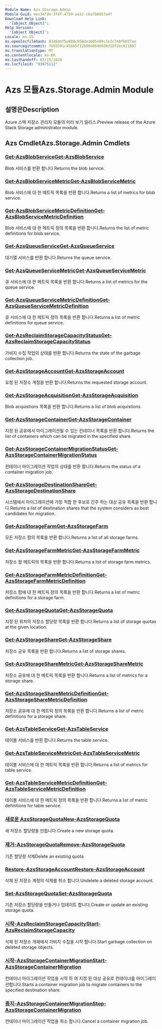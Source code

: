```yaml
---
Module Name: Azs.Storage.Admin
Module Guid: eec34fde-3f4f-4759-aa52-c6a7b8857a4f
Download Help Link:
  '[object Object]': 
Help Version:
  '[object Object]': 
Locale: en-US
ms.openlocfilehash: 034694f5e888c958de1605e09c1e2c740f6027ae
ms.sourcegitcommit: fb95591c45bb5f12b98e0690938d18f2ec611897
ms.translationtype: MT
ms.contentlocale: ko-KR
ms.lasthandoff: 03/15/2020
ms.locfileid: "93875112"
---
```

# <span data-ttu-id="6aa8b-101">Azs 모듈</span><span class="sxs-lookup"><span data-stu-id="6aa8b-101">Azs.Storage.Admin Module</span></span>
## <span data-ttu-id="6aa8b-102">설명은</span><span class="sxs-lookup"><span data-stu-id="6aa8b-102">Description</span></span>
<span data-ttu-id="6aa8b-103">Azure 스택 저장소 관리자 모듈의 미리 보기 릴리스.</span><span class="sxs-lookup"><span data-stu-id="6aa8b-103">Preview release of the Azure Stack Storage administrator module.</span></span>  

## <span data-ttu-id="6aa8b-104">Azs Cmdlet</span><span class="sxs-lookup"><span data-stu-id="6aa8b-104">Azs.Storage.Admin Cmdlets</span></span>
### [<span data-ttu-id="6aa8b-105">Get-AzsBlobService</span><span class="sxs-lookup"><span data-stu-id="6aa8b-105">Get-AzsBlobService</span></span>](Get-AzsBlobService.md)
<span data-ttu-id="6aa8b-106">Blob 서비스를 반환 합니다.</span><span class="sxs-lookup"><span data-stu-id="6aa8b-106">Returns the blob service.</span></span>

### [<span data-ttu-id="6aa8b-107">Get-AzsBlobServiceMetric</span><span class="sxs-lookup"><span data-stu-id="6aa8b-107">Get-AzsBlobServiceMetric</span></span>](Get-AzsBlobServiceMetric.md)
<span data-ttu-id="6aa8b-108">Blob 서비스에 대 한 메트릭 목록을 반환 합니다.</span><span class="sxs-lookup"><span data-stu-id="6aa8b-108">Returns a list of metrics for blob service.</span></span>

### [<span data-ttu-id="6aa8b-109">Get-AzsBlobServiceMetricDefinition</span><span class="sxs-lookup"><span data-stu-id="6aa8b-109">Get-AzsBlobServiceMetricDefinition</span></span>](Get-AzsBlobServiceMetricDefinition.md)
<span data-ttu-id="6aa8b-110">Blob 서비스에 대 한 메트릭 정의 목록을 반환 합니다.</span><span class="sxs-lookup"><span data-stu-id="6aa8b-110">Returns the list of metric definitions for blob service.</span></span>

### [<span data-ttu-id="6aa8b-111">Get-AzsQueueService</span><span class="sxs-lookup"><span data-stu-id="6aa8b-111">Get-AzsQueueService</span></span>](Get-AzsQueueService.md)
<span data-ttu-id="6aa8b-112">대기열 서비스를 반환 합니다.</span><span class="sxs-lookup"><span data-stu-id="6aa8b-112">Returns the queue service.</span></span>

### [<span data-ttu-id="6aa8b-113">Get-AzsQueueServiceMetric</span><span class="sxs-lookup"><span data-stu-id="6aa8b-113">Get-AzsQueueServiceMetric</span></span>](Get-AzsQueueServiceMetric.md)
<span data-ttu-id="6aa8b-114">큐 서비스에 대 한 메트릭 목록을 반환 합니다.</span><span class="sxs-lookup"><span data-stu-id="6aa8b-114">Returns a list of metrics for the queue service.</span></span>

### [<span data-ttu-id="6aa8b-115">Get-AzsQueueServiceMetricDefinition</span><span class="sxs-lookup"><span data-stu-id="6aa8b-115">Get-AzsQueueServiceMetricDefinition</span></span>](Get-AzsQueueServiceMetricDefinition.md)
<span data-ttu-id="6aa8b-116">큐 서비스에 대 한 메트릭 정의 목록을 반환 합니다.</span><span class="sxs-lookup"><span data-stu-id="6aa8b-116">Returns a list of metric definitions for queue service.</span></span>

### [<span data-ttu-id="6aa8b-117">Get-AzsReclaimStorageCapacityStatus</span><span class="sxs-lookup"><span data-stu-id="6aa8b-117">Get-AzsReclaimStorageCapacityStatus</span></span>](Get-AzsReclaimStorageCapacityStatus.md)
<span data-ttu-id="6aa8b-118">가비지 수집 작업의 상태를 반환 합니다.</span><span class="sxs-lookup"><span data-stu-id="6aa8b-118">Returns the state of the garbage collection job.</span></span>

### [<span data-ttu-id="6aa8b-119">Get-AzsStorageAccount</span><span class="sxs-lookup"><span data-stu-id="6aa8b-119">Get-AzsStorageAccount</span></span>](Get-AzsStorageAccount.md)
<span data-ttu-id="6aa8b-120">요청 된 저장소 계정을 반환 합니다.</span><span class="sxs-lookup"><span data-stu-id="6aa8b-120">Returns the requested storage account.</span></span>

### [<span data-ttu-id="6aa8b-121">Get-AzsStorageAcquisition</span><span class="sxs-lookup"><span data-stu-id="6aa8b-121">Get-AzsStorageAcquisition</span></span>](Get-AzsStorageAcquisition.md)
<span data-ttu-id="6aa8b-122">Blob acquistions 목록을 반환 합니다.</span><span class="sxs-lookup"><span data-stu-id="6aa8b-122">Returns a list of blob acquistions.</span></span>

### [<span data-ttu-id="6aa8b-123">Get-AzsStorageContainer</span><span class="sxs-lookup"><span data-stu-id="6aa8b-123">Get-AzsStorageContainer</span></span>](Get-AzsStorageContainer.md)
<span data-ttu-id="6aa8b-124">지정 된 공유에서 마이그레이션될 수 있는 컨테이너 목록을 반환 합니다.</span><span class="sxs-lookup"><span data-stu-id="6aa8b-124">Returns the list of containers which can be migrated in the specified share.</span></span>

### [<span data-ttu-id="6aa8b-125">Get-AzsStorageContainerMigrationStatus</span><span class="sxs-lookup"><span data-stu-id="6aa8b-125">Get-AzsStorageContainerMigrationStatus</span></span>](Get-AzsStorageContainerMigrationStatus.md)
<span data-ttu-id="6aa8b-126">컨테이너 마이그레이션 작업의 상태를 반환 합니다.</span><span class="sxs-lookup"><span data-stu-id="6aa8b-126">Returns the status of a container migration job.</span></span>

### [<span data-ttu-id="6aa8b-127">Get-AzsStorageDestinationShare</span><span class="sxs-lookup"><span data-stu-id="6aa8b-127">Get-AzsStorageDestinationShare</span></span>](Get-AzsStorageDestinationShare.md)
<span data-ttu-id="6aa8b-128">시스템에서 마이그레이션에 가장 적합 한 후보로 간주 하는 대상 공유 목록을 반환 합니다.</span><span class="sxs-lookup"><span data-stu-id="6aa8b-128">Returns a list of destination shares that the system considers as best candidates for migration.</span></span>

### [<span data-ttu-id="6aa8b-129">Get-AzsStorageFarm</span><span class="sxs-lookup"><span data-stu-id="6aa8b-129">Get-AzsStorageFarm</span></span>](Get-AzsStorageFarm.md)
<span data-ttu-id="6aa8b-130">모든 저장소 팜의 목록을 반환 합니다.</span><span class="sxs-lookup"><span data-stu-id="6aa8b-130">Returns a list of all storage farms.</span></span>

### [<span data-ttu-id="6aa8b-131">Get-AzsStorageFarmMetric</span><span class="sxs-lookup"><span data-stu-id="6aa8b-131">Get-AzsStorageFarmMetric</span></span>](Get-AzsStorageFarmMetric.md)
<span data-ttu-id="6aa8b-132">저장소 팜 메트릭의 목록을 반환 합니다.</span><span class="sxs-lookup"><span data-stu-id="6aa8b-132">Returns a list of storage farm metrics.</span></span>

### [<span data-ttu-id="6aa8b-133">Get-AzsStorageFarmMetricDefinition</span><span class="sxs-lookup"><span data-stu-id="6aa8b-133">Get-AzsStorageFarmMetricDefinition</span></span>](Get-AzsStorageFarmMetricDefinition.md)
<span data-ttu-id="6aa8b-134">저장소 팜에 대 한 메트릭 정의 목록을 반환 합니다.</span><span class="sxs-lookup"><span data-stu-id="6aa8b-134">Returns a list of metric definitions for a storage farm.</span></span>

### [<span data-ttu-id="6aa8b-135">Get-AzsStorageQuota</span><span class="sxs-lookup"><span data-stu-id="6aa8b-135">Get-AzsStorageQuota</span></span>](Get-AzsStorageQuota.md)
<span data-ttu-id="6aa8b-136">지정 된 위치의 저장소 할당량 목록을 반환 합니다.</span><span class="sxs-lookup"><span data-stu-id="6aa8b-136">Returns a list of storage quotas at the given location.</span></span>

### [<span data-ttu-id="6aa8b-137">Get-AzsStorageShare</span><span class="sxs-lookup"><span data-stu-id="6aa8b-137">Get-AzsStorageShare</span></span>](Get-AzsStorageShare.md)
<span data-ttu-id="6aa8b-138">저장소 공유 목록을 반환 합니다.</span><span class="sxs-lookup"><span data-stu-id="6aa8b-138">Returns a list of storage shares.</span></span>

### [<span data-ttu-id="6aa8b-139">Get-AzsStorageShareMetric</span><span class="sxs-lookup"><span data-stu-id="6aa8b-139">Get-AzsStorageShareMetric</span></span>](Get-AzsStorageShareMetric.md)
<span data-ttu-id="6aa8b-140">저장소 공유에 대 한 메트릭 목록을 반환 합니다.</span><span class="sxs-lookup"><span data-stu-id="6aa8b-140">Returns a list of metrics for a storage share.</span></span>

### [<span data-ttu-id="6aa8b-141">Get-AzsStorageShareMetricDefinition</span><span class="sxs-lookup"><span data-stu-id="6aa8b-141">Get-AzsStorageShareMetricDefinition</span></span>](Get-AzsStorageShareMetricDefinition.md)
<span data-ttu-id="6aa8b-142">저장소 공유에 대 한 메트릭 정의 목록을 반환 합니다.</span><span class="sxs-lookup"><span data-stu-id="6aa8b-142">Returns a list of metric definitions for a storage share.</span></span>

### [<span data-ttu-id="6aa8b-143">Get-AzsTableService</span><span class="sxs-lookup"><span data-stu-id="6aa8b-143">Get-AzsTableService</span></span>](Get-AzsTableService.md)
<span data-ttu-id="6aa8b-144">테이블 서비스를 반환 합니다.</span><span class="sxs-lookup"><span data-stu-id="6aa8b-144">Returns the table service.</span></span>

### [<span data-ttu-id="6aa8b-145">Get-AzsTableServiceMetric</span><span class="sxs-lookup"><span data-stu-id="6aa8b-145">Get-AzsTableServiceMetric</span></span>](Get-AzsTableServiceMetric.md)
<span data-ttu-id="6aa8b-146">테이블 서비스에 대 한 메트릭 목록을 반환 합니다.</span><span class="sxs-lookup"><span data-stu-id="6aa8b-146">Returns a list of metrics for table service.</span></span>

### [<span data-ttu-id="6aa8b-147">Get-AzsTableServiceMetricDefinition</span><span class="sxs-lookup"><span data-stu-id="6aa8b-147">Get-AzsTableServiceMetricDefinition</span></span>](Get-AzsTableServiceMetricDefinition.md)
<span data-ttu-id="6aa8b-148">테이블 서비스에 대 한 메트릭 정의 목록을 반환 합니다.</span><span class="sxs-lookup"><span data-stu-id="6aa8b-148">Returns a list of metric definitions for table service.</span></span>

### [<span data-ttu-id="6aa8b-149">새로운 AzsStorageQuota</span><span class="sxs-lookup"><span data-stu-id="6aa8b-149">New-AzsStorageQuota</span></span>](New-AzsStorageQuota.md)
<span data-ttu-id="6aa8b-150">새 저장소 할당량을 만듭니다.</span><span class="sxs-lookup"><span data-stu-id="6aa8b-150">Create a new storage quota.</span></span>

### [<span data-ttu-id="6aa8b-151">제거-AzsStorageQuota</span><span class="sxs-lookup"><span data-stu-id="6aa8b-151">Remove-AzsStorageQuota</span></span>](Remove-AzsStorageQuota.md)
<span data-ttu-id="6aa8b-152">기존 할당량 삭제</span><span class="sxs-lookup"><span data-stu-id="6aa8b-152">Delete an existing quota</span></span>

### [<span data-ttu-id="6aa8b-153">Restore-AzsStorageAccount</span><span class="sxs-lookup"><span data-stu-id="6aa8b-153">Restore-AzsStorageAccount</span></span>](Restore-AzsStorageAccount.md)
<span data-ttu-id="6aa8b-154">삭제 된 저장소 계정의 삭제를 취소 합니다.</span><span class="sxs-lookup"><span data-stu-id="6aa8b-154">Undelete a deleted storage account.</span></span>

### [<span data-ttu-id="6aa8b-155">Set-AzsStorageQuota</span><span class="sxs-lookup"><span data-stu-id="6aa8b-155">Set-AzsStorageQuota</span></span>](Set-AzsStorageQuota.md)
<span data-ttu-id="6aa8b-156">기존 저장소 할당량을 만들거나 업데이트 합니다.</span><span class="sxs-lookup"><span data-stu-id="6aa8b-156">Create or update an existing storage quota.</span></span>

### [<span data-ttu-id="6aa8b-157">시작-AzsReclaimStorageCapacity</span><span class="sxs-lookup"><span data-stu-id="6aa8b-157">Start-AzsReclaimStorageCapacity</span></span>](Start-AzsReclaimStorageCapacity.md)
<span data-ttu-id="6aa8b-158">삭제 된 저장소 개체에서 가비지 수집을 시작 합니다.</span><span class="sxs-lookup"><span data-stu-id="6aa8b-158">Start garbage collection on deleted storage objects.</span></span>

### [<span data-ttu-id="6aa8b-159">시작-AzsStorageContainerMigration</span><span class="sxs-lookup"><span data-stu-id="6aa8b-159">Start-AzsStorageContainerMigration</span></span>](Start-AzsStorageContainerMigration.md)
<span data-ttu-id="6aa8b-160">컨테이너 마이그레이션 작업을 시작 하 여 지정 된 대상 공유로 컨테이너를 마이그레이션합니다.</span><span class="sxs-lookup"><span data-stu-id="6aa8b-160">Starts a container migration job to migrate containers to the specified destination share.</span></span>

### [<span data-ttu-id="6aa8b-161">중지-AzsStorageContainerMigration</span><span class="sxs-lookup"><span data-stu-id="6aa8b-161">Stop-AzsStorageContainerMigration</span></span>](Stop-AzsStorageContainerMigration.md)
<span data-ttu-id="6aa8b-162">컨테이너 마이그레이션 작업을 취소 합니다.</span><span class="sxs-lookup"><span data-stu-id="6aa8b-162">Cancel a container migration job.</span></span>

